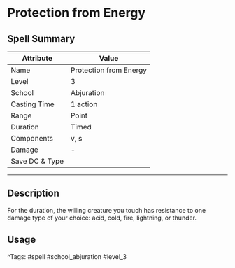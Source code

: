 # Protection from Energy

## Spell Summary

| Attribute        | Value                  |
|------------------|------------------------|
| Name             | Protection from Energy                 |
| Level            | 3                |
| School           | Abjuration          |
| Casting Time     | 1 action              |
| Range            | Point            |
| Duration         | Timed             |
| Components       | v, s             |
| Damage           | -               |
| Save DC & Type   |              |

---

## Description

For the duration, the willing creature you touch has resistance to one damage type of your choice: acid, cold, fire, lightning, or thunder.

## Usage


^Tags: #spell #school_abjuration #level_3